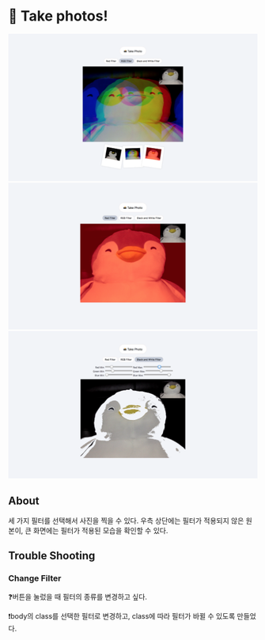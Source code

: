 # 📸 Take photos!

![title](./img/Readme.png)
![title2](./img/Readme2.png)
![title2](./img/Readme3.png)

## About

세 가지 필터를 선택해서 사진을 찍을 수 있다.
우측 상단에는 필터가 적용되지 않은 원본이, 큰 화면에는 필터가 적용된 모습을 확인할 수 있다.

## Trouble Shooting

### Change Filter

❓버튼을 눌렀을 때 필터의 종류를 변경하고 싶다.

❗️body의 class를 선택한 필터로 변경하고, class에 따라 필터가 바뀔 수 있도록 만들었다.
